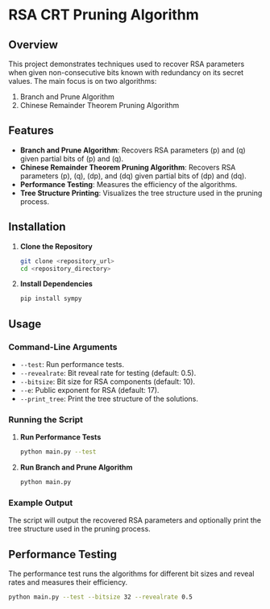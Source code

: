 # RSA CRT Pruning Algorithm

## Overview

This project demonstrates techniques used to recover RSA parameters when given non-consecutive bits known with redundancy on its secret values. The main focus is on two algorithms:
1. Branch and Prune Algorithm
2. Chinese Remainder Theorem Pruning Algorithm

## Features

- **Branch and Prune Algorithm**: Recovers RSA parameters \(p\) and \(q\) given partial bits of \(p\) and \(q\).
- **Chinese Remainder Theorem Pruning Algorithm**: Recovers RSA parameters \(p\), \(q\), \(dp\), and \(dq\) given partial bits of \(dp\) and \(dq\).
- **Performance Testing**: Measures the efficiency of the algorithms.
- **Tree Structure Printing**: Visualizes the tree structure used in the pruning process.

## Installation

1. **Clone the Repository**
    ```bash
    git clone <repository_url>
    cd <repository_directory>
    ```

2. **Install Dependencies**
    ```bash
    pip install sympy
    ```

## Usage

### Command-Line Arguments

- `--test`: Run performance tests.
- `--revealrate`: Bit reveal rate for testing (default: 0.5).
- `--bitsize`: Bit size for RSA components (default: 10).
- `--e`: Public exponent for RSA (default: 17).
- `--print_tree`: Print the tree structure of the solutions.

### Running the Script

1. **Run Performance Tests**
    ```bash
    python main.py --test
    ```

2. **Run Branch and Prune Algorithm**
    ```bash
    python main.py
    ```

### Example Output

The script will output the recovered RSA parameters and optionally print the tree structure used in the pruning process.

## Performance Testing

The performance test runs the algorithms for different bit sizes and reveal rates and measures their efficiency.

```bash
python main.py --test --bitsize 32 --revealrate 0.5
```



